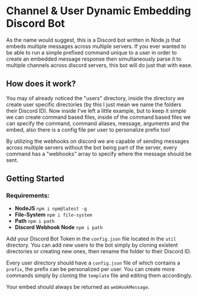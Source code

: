 # Channel & User Dynamic Embedding Discord Bot
As the name would suggest, this is a Discord bot written in Node.js that embeds multiple messages across multiple servers.
If you ever wanted to be able to run a simple prefixed command unique to a user in order to create an embedded message response then simultaneously parse it to multiple channels across discord servers, this bot will do just that with ease.

## How does it work?
You may of already noticed the "users" directory, inside the directory we create user specific directories (by this I just mean we name the folders their Discord ID). Now inside I've left a little example, but to keep it simple we can create command based files, inside of the command based files we can specify the command, command aliases, message, arguments and the embed, also there is a config file per user to personalize prefix too!

By utilizing the webhooks on discord we are capable of sending messages across multiple servers without the bot being part of the server, every command has a "webhooks" array to specify where the message should be sent.

## Getting Started

### Requirements:
* **NodeJS**
```npm i npm@latest -g```
* **File-System**
```npm i file-system```
* **Path**
```npm i path```
* **Discord Webhook Node**
```npm i path```

Add your Discord Bot Token in the `config.json` file located in the `util` directory.
You can add new users to the bot simply by cloning existent directories or creating new ones, then rename the folder to their Discord ID.

Every user directory should have a `config.json` file of which contains a `prefix`, the prefix can be personalized per user.
You can create more commands simply by cloning the `template` file and editing them accordingly.

Your embed should always be returned as `webHookMessage`.

